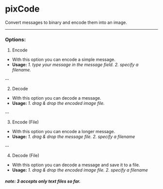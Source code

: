 # pixCode
Convert messages to binary and encode them into an image.

---
### Options:
1. Encode
- With this option you can encode a simple message.
- **Usage:**
    *1. type your message in the message field.*
    *2. specify a filename.*

--

2. Decode
- With this option you can decode a message.
- **Usage:**
    *1. drag & drop the encoded image file.*

--

3. Encode (File)
- With this option you can encode a longer message.
- **Usage:**
    *1. drag & drop the message file.*
    *2. specify a filename*

--

4. Decode (File)
- With this option you can decode a message and save it to a file.
- **Usage:**
    *1. drag & drop the encoded image file.*
    *2. specify a filename*


##### note: 3 accepts only text files so far.